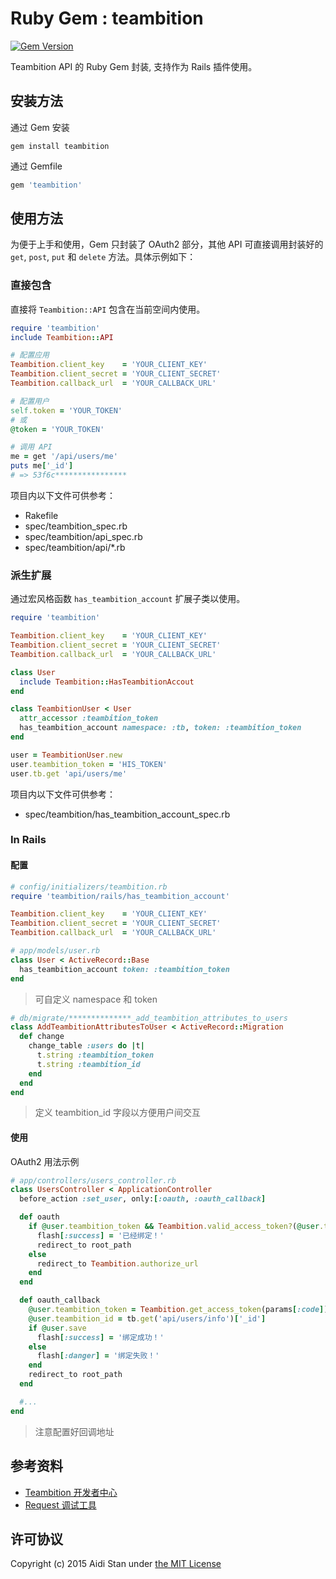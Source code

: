 # Ruby Gem : teambition
[![Gem Version](https://badge.fury.io/rb/teambition.svg)](http://badge.fury.io/rb/teambition)

Teambition API 的 Ruby Gem 封装, 支持作为 Rails 插件使用。


## 安装方法

通过 Gem 安装

```shell
gem install teambition
```

通过 Gemfile
```ruby
gem 'teambition'
```


## 使用方法

为便于上手和使用，Gem 只封装了 OAuth2 部分，其他 API 可直接调用封装好的 `get`, `post`, `put` 和 `delete` 方法。具体示例如下：

### 直接包含

直接将 `Teambition::API` 包含在当前空间内使用。

```ruby
require 'teambition'
include Teambition::API

# 配置应用
Teambition.client_key    = 'YOUR_CLIENT_KEY'
Teambition.client_secret = 'YOUR_CLIENT_SECRET'
Teambition.callback_url  = 'YOUR_CALLBACK_URL'

# 配置用户
self.token = 'YOUR_TOKEN'
# 或
@token = 'YOUR_TOKEN'

# 调用 API
me = get '/api/users/me'
puts me['_id']
# => 53f6c****************
```

项目内以下文件可供参考：
- Rakefile
- spec/teambition_spec.rb
- spec/teambition/api_spec.rb
- spec/teambition/api/\*.rb

### 派生扩展

通过宏风格函数 `has_teambition_account` 扩展子类以使用。

```ruby
require 'teambition'

Teambition.client_key    = 'YOUR_CLIENT_KEY'
Teambition.client_secret = 'YOUR_CLIENT_SECRET'
Teambition.callback_url  = 'YOUR_CALLBACK_URL'

class User
  include Teambition::HasTeambitionAccout
end

class TeambitionUser < User
  attr_accessor :teambition_token
  has_teambition_account namespace: :tb, token: :teambition_token
end

user = TeambitionUser.new
user.teambition_token = 'HIS_TOKEN'
user.tb.get 'api/users/me'
```

项目内以下文件可供参考：
- spec/teambition/has_teambition_account_spec.rb

### In Rails

#### 配置

```ruby
# config/initializers/teambition.rb
require 'teambition/rails/has_teambition_account'

Teambition.client_key    = 'YOUR_CLIENT_KEY'
Teambition.client_secret = 'YOUR_CLIENT_SECRET'
Teambition.callback_url  = 'YOUR_CALLBACK_URL'
```

```ruby
# app/models/user.rb
class User < ActiveRecord::Base
  has_teambition_account token: :teambition_token
end
```

> 可自定义 namespace 和 token

```ruby
# db/migrate/**************_add_teambition_attributes_to_users
class AddTeambitionAttributesToUser < ActiveRecord::Migration
  def change
    change_table :users do |t|
      t.string :teambition_token
      t.string :teambition_id
    end
  end
end
```

> 定义 teambition_id 字段以方便用户间交互

#### 使用

OAuth2 用法示例

```ruby
# app/controllers/users_controller.rb
class UsersController < ApplicationController
  before_action :set_user, only:[:oauth, :oauth_callback]

  def oauth
    if @user.teambition_token && Teambition.valid_access_token?(@user.teambition_token)
      flash[:success] = '已经绑定！'
      redirect_to root_path
    else
      redirect_to Teambition.authorize_url
    end
  end

  def oauth_callback
    @user.teambition_token = Teambition.get_access_token(params[:code])
    @user.teambition_id = tb.get('api/users/info')['_id']
    if @user.save
      flash[:success] = '绑定成功！'
    else
      flash[:danger] = '绑定失败！'
    end
    redirect_to root_path
  end

  #...
end
```

> 注意配置好回调地址


## 参考资料

- [Teambition 开发者中心](https://docs.teambition.com/wiki/)
- [Request 调试工具](http://request.lesschat.com/)


## 许可协议

Copyright (c) 2015 Aidi Stan under [the MIT License](https://github.com/aidistan/ruby-teambition/blob/master/LICENSE)
